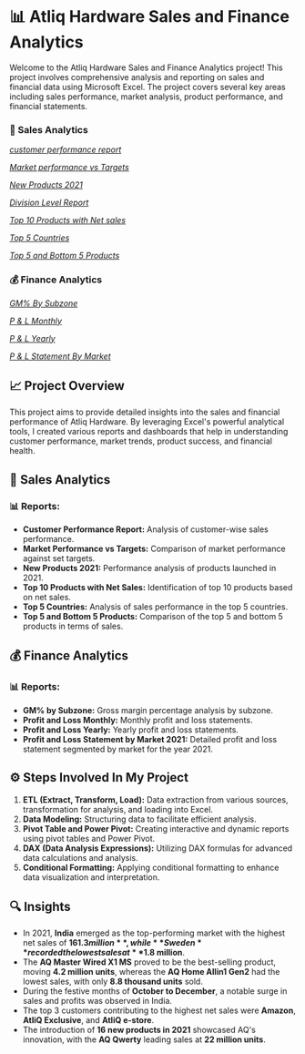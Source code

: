 # 📊 Atliq Hardware Sales and Finance Analytics

Welcome to the Atliq Hardware Sales and Finance Analytics project! This project involves comprehensive analysis and reporting on sales and financial data using Microsoft Excel. The project covers several key areas including sales performance, market analysis, product performance, and financial statements.

### 🛒 Sales Analytics
 _[customer performance report](https://github.com/KirandeepMarala/Excel-Sales_Analysis/blob/main/Customer%20Performance%20Report.pdf)_
 
 _[Market performance vs Targets](https://github.com/KirandeepMarala/Excel-Sales_Analysis/blob/main/Customer%20Performance%20Report.pdf)_ 
  
 _[New Products 2021](https://github.com/KirandeepMarala/Excel-Sales_Analysis/blob/main/Customer%20Performance%20Report.pdf)_ 
  
 _[Division Level Report](https://github.com/KirandeepMarala/Excel-Sales_Analysis/blob/main/Customer%20Performance%20Report.pdf)_ 
 
 _[Top 10 Products with Net sales](https://github.com/KirandeepMarala/Excel-Sales_Analysis/blob/main/Customer%20Performance%20Report.pdf)_ 
 
 _[Top 5 Countries](https://github.com/KirandeepMarala/Excel-Sales_Analysis/blob/main/Customer%20Performance%20Report.pdf)_ 
 
 _[Top 5 and Bottom 5 Products](https://github.com/KirandeepMarala/Excel-Sales_Analysis/blob/main/Customer%20Performance%20Report.pdf)_ 


### 💰 Finance Analytics
 
 _[GM% By Subzone](https://github.com/KirandeepMarala/Excel-Sales_Analysis/blob/main/Customer%20Performance%20Report.pdf)_ 

 _[P & L Monthly](https://github.com/KirandeepMarala/Excel-Sales_Analysis/blob/main/Customer%20Performance%20Report.pdf)_ 
 
 _[P & L Yearly](https://github.com/KirandeepMarala/Excel-Sales_Analysis/blob/main/Customer%20Performance%20Report.pdf)_
  
 _[P & L Statement By Market](https://github.com/KirandeepMarala/Excel-Sales_Analysis/blob/main/Customer%20Performance%20Report.pdf)_ 


## 📈 Project Overview

This project aims to provide detailed insights into the sales and financial performance of Atliq Hardware. By leveraging Excel's powerful analytical tools, I created various reports and dashboards that help in understanding customer performance, market trends, product success, and financial health.

## 🛒 Sales Analytics

### 📊 Reports:
- **Customer Performance Report:** Analysis of customer-wise sales performance.
- **Market Performance vs Targets:** Comparison of market performance against set targets.
- **New Products 2021:** Performance analysis of products launched in 2021.
- **Top 10 Products with Net Sales:** Identification of top 10 products based on net sales.
- **Top 5 Countries:** Analysis of sales performance in the top 5 countries.
- **Top 5 and Bottom 5 Products:** Comparison of the top 5 and bottom 5 products in terms of sales.

## 💰 Finance Analytics

### 📊 Reports:
- **GM% by Subzone:** Gross margin percentage analysis by subzone.
- **Profit and Loss Monthly:** Monthly profit and loss statements.
- **Profit and Loss Yearly:** Yearly profit and loss statements.
- **Profit and Loss Statement by Market 2021:** Detailed profit and loss statement segmented by market for the year 2021.

## ⚙️ Steps Involved In My Project
  
1. **ETL (Extract, Transform, Load):** Data extraction from various sources, transformation for analysis, and loading into Excel.
2. **Data Modeling:** Structuring data to facilitate efficient analysis.
3. **Pivot Table and Power Pivot:** Creating interactive and dynamic reports using pivot tables and Power Pivot.
4. **DAX (Data Analysis Expressions):** Utilizing DAX formulas for advanced data calculations and analysis.
5. **Conditional Formatting:** Applying conditional formatting to enhance data visualization and interpretation.

## 🔍 Insights

- In 2021, **India** emerged as the top-performing market with the highest net sales of **$161.3 million**, while **Sweden** recorded the lowest sales at **$1.8 million**.
- The **AQ Master Wired X1 MS** proved to be the best-selling product, moving **4.2 million units**, whereas the **AQ Home Allin1 Gen2** had the lowest sales, with only **8.8 thousand units** sold.
- During the festive months of **October to December**, a notable surge in sales and profits was observed in India.
- The top 3 customers contributing to the highest net sales were **Amazon**, **AtliQ Exclusive**, and **AtliQ e-store**.
- The introduction of **16 new products in 2021** showcased AQ's innovation, with the **AQ Qwerty** leading sales at **22 million units**.






